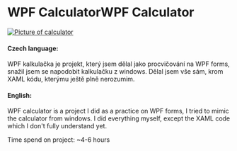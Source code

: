 # WPF CalculatorWPF Calculator
[![Picture of calculator](https://ibb.co/QHY6bsS "Picture of calculator")](https://ibb.co/QHY6bsS "Picture of calculator")
#### Czech language:
WPF kalkulačka je projekt, který jsem dělal jako procvičování na WPF forms, snažil jsem se napodobit kalkulačku z windows. Dělal jsem vše sám, krom XAML kódu, kterýmu ještě plně nerozumim.
#### English:
WPF calculator is a project I did as a practice on WPF forms, I tried to mimic the calculator from windows. I did everything myself, except the XAML code which I don't fully understand yet.

Time spend on project: ~4-6 hours